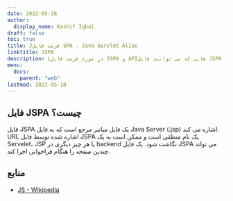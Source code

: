 ```yaml
---
date: 2022-05-18
author:
  display_name: Kashif Iqbal
draft: false
toc: true
title: Jفرمت فایل SPA - Java Servlet Alias
linktitle: JSPA
description: Lدر مورد فرمت فایل JSPA و APIهایی که می توانند فایل JSPA را ایجاد و باز کنند، کسب درآمد کنیدs.
menu:
  docs:
    parent: "web"
lastmod: 2022-05-18
---
```


## فایل JSPA چیست؟

فایل JSPA یک فایل میانبر مرجع است که به فایل Java Server (.jsp) اشاره می کند. URL اشاره شده توسط فایل JSPA یک نام منطقی است و ممکن است به یک Servelet، JSP یا هر چیز دیگری در backend نگاشت شود. یک فایل JSPA می تواند چندین صفحه را هنگام فراخوانی اجرا کند.

## منابع ##

- [JS - Wikipedia](https://en.wikipedia.org/wiki/JavaScript)


